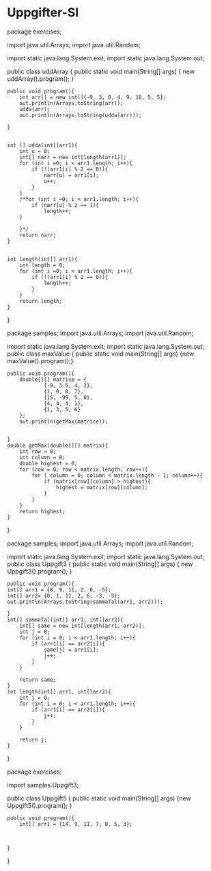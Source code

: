 # Uppgifter-SI
package exercises;

import java.util.Arrays;
import java.util.Random;

import static java.lang.System.exit;
import static java.lang.System.out;

public class uddArray {
    public static void main(String[] args)  { new uddArray().program(); }

    public void program(){
        int arr[] = new int[]{-9, 3, 0, 4, 9, 18, 5, 5};
        out.println(Arrays.toString(arr));
        udda(arr);
        out.println(Arrays.toString(udda(arr)));

    }


    int [] udda(int[]arr1){
        int u = 0;
        int[] narr = new int[length(arr1)];
        for (int i =0; i < arr1.length; i++){
            if (!(arr1[i] % 2 == 0)){
                narr[u] = arr1[i];
                u++;
            }
        }
        /*for (int i =0; i < arr1.length; i++){
            if (narr[u] % 2 == 1){
                length++;
        }

        }*/
        return narr;
    }


    int length(int[] arr1){
        int length = 0;
        for (int i =0; i < arr1.length; i++){
            if (!(arr1[i] % 2 == 0)){
                length++;
            }
        }
        return length;
    }


}




package samples;
import java.util.Arrays;
import java.util.Random;

import static java.lang.System.exit;
import static java.lang.System.out;
public class maxValue {
    public static void main(String[] args) {new maxValue().program();}

    public void program(){
        double[][] matrice = {
                {-9, 3.5, 4, 2},
                {1, 0, 0, 7},
                {15, -99, 5, 0},
                {4, 4, 4, 1},
                {1, 3, 5, 6}
        };
        out.println(getMax(matrice));


    }
    double getMax(double[][] matrix){
        int row = 0;
        int column = 0;
        double highest = 0;
        for (row = 0; row < matrix.length; row++){
            for ( column = 0; column < matrix.length - 1; column++){
                if (matrix[row][column] > highest){
                    highest = matrix[row][column];
                }
            }
        }
        return highest;
    }


}







package samples;
import java.util.Arrays;
import java.util.Random;

import static java.lang.System.exit;
import static java.lang.System.out;
public class Uppgift3 {
    public static void main(String[] args) { new Uppgift3().program(); }


    public void program(){
    int[] arr1 = {8, 9, 11, 2, 0, -5};
    int[] arr2= {0, 1, 11, 2, 6, -3, -5};
    out.println(Arrays.toString(sammaTal(arr1, arr2)));

    }
    int[] sammaTal(int[] arr1, int[]arr2){
        int[] same = new int[length(arr1, arr2)];
        int j = 0;
        for (int i = 0; i < arr1.length; i++){
            if (arr1[i] == arr2[i]){
                same[j] = arr1[i];
                j++;
            }
        }

        return same;
    }
    int length(int[] arr1, int[]arr2){
        int j = 0;
        for (int i = 0; i < arr1.length; i++){
            if (arr1[i] == arr2[i]){
                j++;
            }
        }

        return j;
    }

}







package exercises;

import samples.Uppgift3;

public class Uppgift5 {
    public static void main(String[] args) {new Uppgift5().program(); }

    public void program(){
        int[] arr1 = {14, 9, 11, 7, 8, 5, 3};



    }


}
